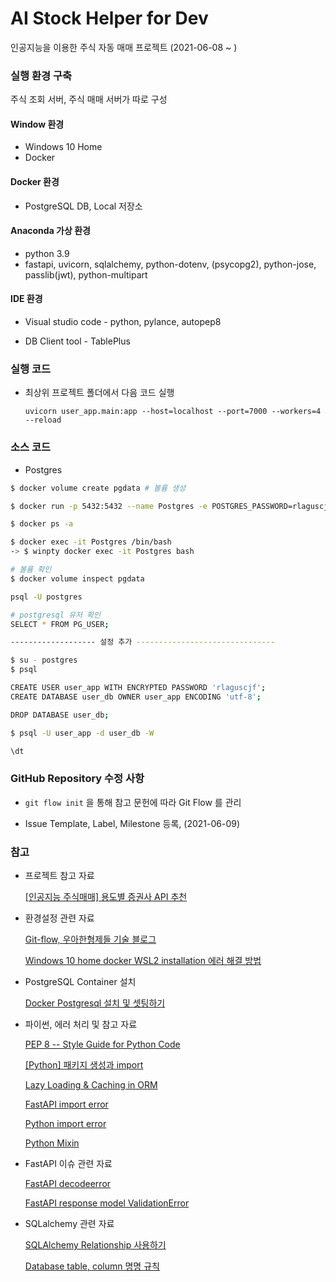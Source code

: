 # AI Stock Helper for Dev

인공지능을 이용한 주식 자동 매매 프로젝트 (2021-06-08 ~ )



### 실행 환경 구축

주식 조회 서버, 주식 매매 서버가 따로 구성

#### Window 환경

- Windows 10 Home
- Docker

#### Docker 환경

- PostgreSQL DB, Local 저장소

#### Anaconda 가상 환경

- python 3.9
- fastapi, uvicorn, sqlalchemy, python-dotenv, (psycopg2), python-jose, passlib(jwt), python-multipart

#### IDE 환경

- Visual studio code - python, pylance, autopep8

- DB Client tool - TablePlus



### 실행 코드

- 최상위 프로젝트 폴더에서 다음 코드 실행

  `uvicorn user_app.main:app --host=localhost --port=7000 --workers=4 --reload`



### 소스 코드

- Postgres

```bash
$ docker volume create pgdata # 볼륨 생성

$ docker run -p 5432:5432 --name Postgres -e POSTGRES_PASSWORD=rlaguscjf -d -v pgdata:/var/lib/postgresql/data postgres # docker run 에 pgdata 마운트

$ docker ps -a

$ docker exec -it Postgres /bin/bash
-> $ winpty docker exec -it Postgres bash

# 볼륨 확인
$ docker volume inspect pgdata
```
```bash
psql -U postgres

# postgresql 유저 확인
SELECT * FROM PG_USER;

------------------- 설정 추가 -------------------------------

$ su - postgres
$ psql

CREATE USER user_app WITH ENCRYPTED PASSWORD 'rlaguscjf';
CREATE DATABASE user_db OWNER user_app ENCODING 'utf-8';

DROP DATABASE user_db;

$ psql -U user_app -d user_db -W

\dt
```



### GitHub Repository 수정 사항

- `git flow init` 을 통해 참고 문헌에 따라 Git Flow 를 관리

- Issue Template, Label, Milestone 등록, (2021-06-09)



### 참고

- 프로젝트 참고 자료

  [[인공지능 주식매매] 용도별 증권사 API 추천](https://ai-trader.tistory.com/49)

- 환경설정 관련 자료

  [Git-flow, 우아한형제들 기술 블로그](https://woowabros.github.io/experience/2017/10/30/baemin-mobile-git-branch-strategy.html)

  [Windows 10 home docker WSL2 installation 에러 해결 방법](https://blog.nachal.com/1691)
  
- PostgreSQL Container 설치

  [Docker Postgresql 설치 및 셋팅하기](https://judo0179.tistory.com/96?category=281955)
  
- 파이썬, 에러 처리 및 참고 자료

  [PEP 8 -- Style Guide for Python Code](https://www.python.org/dev/peps/pep-0008/)

  [[Python] 패키지 생성과 import](https://velog.io/@sji7532/Python-%ED%8C%A8%ED%82%A4%EC%A7%80-%EC%83%9D%EC%84%B1%EA%B3%BC-import)

  [Lazy Loading & Caching in ORM](https://velog.io/@minho/Lazy-Loading-Caching-in-ORM)

  [FastAPI import error](https://stackoverflow.com/questions/60819376/fastapi-throws-an-error-error-loading-asgi-app-could-not-import-module-api)

  [Python import error](https://naon.me/posts/til26)
  
  [Python Mixin](https://hamait.tistory.com/859)
  
- FastAPI 이슈 관련 자료

  [FastAPI decodeerror](https://github.com/tiangolo/fastapi/issues/990)

  [FastAPI response model ValidationError](https://github.com/samuelcolvin/pydantic/issues/511)
  
- SQLalchemy 관련 자료

  [SQLAlchemy Relationship 사용하기](https://velog.io/@sangmin7648/%EC%98%A4%EB%8A%98%EC%9D%98-%EB%B0%B0%EC%9B%80-035)

  [Database table, column 명명 규칙](https://sabarada.tistory.com/49)

